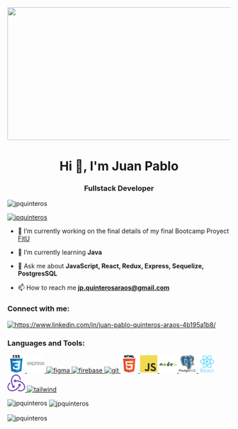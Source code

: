 <div align="center">
  <img src="https://media0.giphy.com/media/yYSSBtDgbbRzq/giphy.gif?cid=ecf05e47gyfe92tk2ahcnfd7rox5ha01oc5hy9442i21rec5&rid=giphy.gif&ct=g" width="600" height="300"/>
</div>

<h1 align="center">Hi 👋, I'm Juan Pablo</h1>
<h3 align="center">Fullstack Developer</h3>

<p align="left"> <img src="https://komarev.com/ghpvc/?username=jpquinteros&label=Profile%20views&color=0e75b6&style=flat" alt="jpquinteros" /> </p>

<p align="left"> <a href="https://github.com/ryo-ma/github-profile-trophy"><img src="https://github-profile-trophy.vercel.app/?username=jpquinteros" alt="jpquinteros" /></a> </p>

- 🔭 I’m currently working on the final details of my final Bootcamp Proyect [FitU](https://final-henry-g6.netlify.app/)

- 🌱 I’m currently learning **Java**

- 💬 Ask me about **JavaScript, React, Redux, Express, Sequelize, PostgresSQL**

- 📫 How to reach me **jp.quinterosaraos@gmail.com**

<h3 align="left">Connect with me:</h3>
<p align="left">
<a href="https://www.linkedin.com/in/juan-pablo-quinteros-araos-4b195a1b8/" target="blank"><img align="center" src="https://raw.githubusercontent.com/rahuldkjain/github-profile-readme-generator/master/src/images/icons/Social/linked-in-alt.svg" alt="https://www.linkedin.com/in/juan-pablo-quinteros-araos-4b195a1b8/" height="30" width="40" /></a>
</p>

<h3 align="left">Languages and Tools:</h3>
<p align="left"> <a href="https://www.w3schools.com/css/" target="_blank" rel="noreferrer"> <img src="https://raw.githubusercontent.com/devicons/devicon/master/icons/css3/css3-original-wordmark.svg" alt="css3" width="40" height="40"/> </a> <a href="https://expressjs.com" target="_blank" rel="noreferrer"> <img src="https://raw.githubusercontent.com/devicons/devicon/master/icons/express/express-original-wordmark.svg" alt="express" width="40" height="40"/> </a> <a href="https://www.figma.com/" target="_blank" rel="noreferrer"> <img src="https://www.vectorlogo.zone/logos/figma/figma-icon.svg" alt="figma" width="40" height="40"/> </a> <a href="https://firebase.google.com/" target="_blank" rel="noreferrer"> <img src="https://www.vectorlogo.zone/logos/firebase/firebase-icon.svg" alt="firebase" width="40" height="40"/> </a> <a href="https://git-scm.com/" target="_blank" rel="noreferrer"> <img src="https://www.vectorlogo.zone/logos/git-scm/git-scm-icon.svg" alt="git" width="40" height="40"/> </a> <a href="https://www.w3.org/html/" target="_blank" rel="noreferrer"> <img src="https://raw.githubusercontent.com/devicons/devicon/master/icons/html5/html5-original-wordmark.svg" alt="html5" width="40" height="40"/> </a> <a href="https://developer.mozilla.org/en-US/docs/Web/JavaScript" target="_blank" rel="noreferrer"> <img src="https://raw.githubusercontent.com/devicons/devicon/master/icons/javascript/javascript-original.svg" alt="javascript" width="40" height="40"/> </a> <a href="https://nodejs.org" target="_blank" rel="noreferrer"> <img src="https://raw.githubusercontent.com/devicons/devicon/master/icons/nodejs/nodejs-original-wordmark.svg" alt="nodejs" width="40" height="40"/> </a> <a href="https://www.postgresql.org" target="_blank" rel="noreferrer"> <img src="https://raw.githubusercontent.com/devicons/devicon/master/icons/postgresql/postgresql-original-wordmark.svg" alt="postgresql" width="40" height="40"/> </a> <a href="https://reactjs.org/" target="_blank" rel="noreferrer"> <img src="https://raw.githubusercontent.com/devicons/devicon/master/icons/react/react-original-wordmark.svg" alt="react" width="40" height="40"/> </a> <a href="https://redux.js.org" target="_blank" rel="noreferrer"> <img src="https://raw.githubusercontent.com/devicons/devicon/master/icons/redux/redux-original.svg" alt="redux" width="40" height="40"/> </a> <a href="https://tailwindcss.com/" target="_blank" rel="noreferrer"> <img src="https://www.vectorlogo.zone/logos/tailwindcss/tailwindcss-icon.svg" alt="tailwind" width="40" height="40"/> </a> </p>

<p><img align="left" src="https://github-readme-stats.vercel.app/api/top-langs?username=jpquinteros&show_icons=true&locale=en&layout=compact" alt="jpquinteros" /></p>

<p>&nbsp;<img align="center" src="https://github-readme-stats.vercel.app/api?username=jpquinteros&show_icons=true&locale=en" alt="jpquinteros" /></p>

<p><img align="center" src="https://github-readme-streak-stats.herokuapp.com/?user=jpquinteros&" alt="jpquinteros" /></p>

